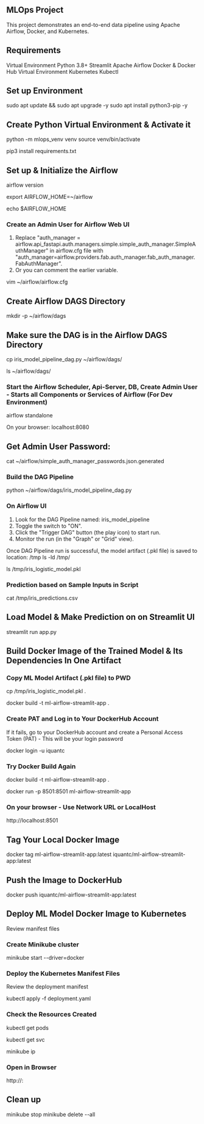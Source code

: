 
## MLOps Project

This project demonstrates an end-to-end data pipeline using Apache Airflow, Docker, and Kubernetes.

## Requirements
Virtual Environment
Python 3.8+
Streamlit
Apache Airflow
Docker & Docker Hub
Virtual Environment
Kubernetes
Kubectl

## Set up Environment

sudo apt update && sudo apt upgrade -y
sudo apt install python3-pip -y


## Create Python Virtual Environment & Activate it

python -m mlops_venv venv
source venv/bin/activate


pip3 install requirements.txt

## Set up & Initialize the Airflow 

airflow version

export AIRFLOW_HOME=~/airflow

echo $AIRFLOW_HOME

### Create an Admin User for Airflow Web UI
1. Replace "auth_manager = airflow.api_fastapi.auth.managers.simple.simple_auth_manager.SimpleAuthManager" in airflow.cfg file with "auth_manager=airflow.providers.fab.auth_manager.fab_auth_manager.FabAuthManager". 
2. Or you can comment the earlier variable.


vim ~/airflow/airflow.cfg


## Create Airflow DAGS Directory

mkdir -p ~/airflow/dags


## Make sure the DAG is in the Airflow DAGS Directory

cp iris_model_pipeline_dag.py ~/airflow/dags/

ls ~/airflow/dags/


### Start the Airflow Scheduler, Api-Server, DB, Create Admin User - Starts all Components or Services of Airflow (For Dev Environment)

airflow standalone


On your browser: 
localhost:8080

## Get Admin User Password: 

cat ~/airflow/simple_auth_manager_passwords.json.generated


### Build the DAG Pipeline

python ~/airflow/dags/iris_model_pipeline_dag.py


### On Airflow UI

1. Look for the DAG Pipeline named: iris_model_pipeline
2. Toggle the switch to "ON".
3. Click the "Trigger DAG" button (the play icon) to start run.
4. Monitor the run (in the "Graph" or "Grid" view). 

Once DAG Pipeline run is successful, the model artifact (.pkl file) is saved to location: /tmp 
ls -ld /tmp/

ls /tmp/iris_logistic_model.pkl


### Prediction based on Sample Inputs in Script

cat /tmp/iris_predictions.csv


## Load Model & Make Prediction on on Streamlit UI

streamlit run app.py


## Build Docker Image of the Trained Model & Its Dependencies In One Artifact 

### Copy ML Model Artifact (.pkl file) to PWD

cp /tmp/iris_logistic_model.pkl .

docker build -t ml-airflow-streamlit-app .


### Create PAT and Log in to Your DockerHub Account
If it fails, go to your DockerHub account and create a Personal Access Token (PAT) - This will be your login password

docker login -u iquantc



### Try Docker Build Again

docker build -t ml-airflow-streamlit-app .

docker run -p 8501:8501 ml-airflow-streamlit-app

### On your browser - Use Network URL or LocalHost

http://localhost:8501



## Tag Your Local Docker Image

docker tag ml-airflow-streamlit-app:latest iquantc/ml-airflow-streamlit-app:latest


## Push the Image to DockerHub

docker push iquantc/ml-airflow-streamlit-app:latest



## Deploy ML Model Docker Image to Kubernetes
Review manifest files

### Create Minikube cluster

minikube start --driver=docker


### Deploy the Kubernetes Manifest Files
Review the deployment manifest

kubectl apply -f deployment.yaml


### Check the Resources Created


kubectl get pods

kubectl get svc

minikube ip

### Open in Browser

http://<minikube-ip>:<NodePort>

## Clean up

minikube stop
minikube delete --all